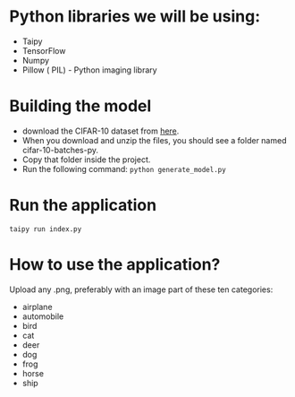 # Python libraries we will be using:

+ Taipy
+ TensorFlow
+ Numpy
+ Pillow ( PIL) - Python imaging library

# Building the model

+ download the CIFAR-10 dataset from [here](https://www.cs.toronto.edu/~kriz/cifar.html).
+ When you download and unzip the files, you should see a folder named cifar-10-batches-py.
+ Copy that folder inside the project.
+ Run the following command:
    ```python generate_model.py```

# Run the application

```taipy run index.py```


# How to use the application?
Upload any .png, preferably with an image part of these ten categories:

+ airplane
+ automobile
+ bird
+ cat
+ deer
+ dog
+ frog
+ horse
+ ship
